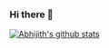 ### Hi there 👋

<!--
**abhijithtr/abhijithtr** is a ✨ _special_ ✨ repository because its `README.md` (this file) appears on your GitHub profile.

Here are some ideas to get you started:

- 🔭 I’m currently working on ...
- 🌱 I’m currently learning ...
- 👯 I’m looking to collaborate on ...
- 🤔 I’m looking for help with ...
- 💬 Ask me about ...
- 📫 How to reach me: ...
- 😄 Pronouns: ...
- ⚡ Fun fact: ...
-->
[![Abhijith's github stats](https://github-readme-stats.vercel.app/api?username=abhijithtr&count_private=true&show_icons=true&theme=radical&hide_rank=false)](https://github.com/anuraghazra/github-readme-stats)
